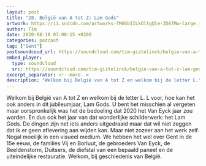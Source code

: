 ```yaml
---
layout: post
title: "28. België van A tot Z: Lam Gods"
artwork: https://i1.sndcdn.com/artworks-TM0SbIILkOltgQle-ZD87Mw-large.jpg
author: Tim
date: 2020-08-18 07:00:15 +0200
categories: podcast
tag: ["Gent"]
postsoundcoud_url: https://soundcloud.com/tim-gistelinck/belgie-van-a-tot-z-lam-gods
embed_player:
  type: soundcloud
  src: https://soundcloud.com/tim-gistelinck/belgie-van-a-tot-z-lam-gods
excerpt_separator: <!--more-->
description: "Welkom bij België van A tot Z en welkom bij de letter L."
---
```

Welkom bij België van A tot Z en welkom bij de letter L. L voor, hoe kan het ook anders in dit jubileumjaar, Lam Gods. U bent het misschien al vergeten maar oorspronkelijk was het de bedoeling dat 2020 het Van Eyck jaar zou worden. En dus ook het jaar van dat wonderlijke schilderwerk: het Lam Gods. De dingen zijn net iets anders uitgedraaid maar dat wil niet zeggen dat ik er geen aflevering aan wijden kan. Maar niet zozeer aan het werk zelf. Nogal moeilijk in een visueel medium. We hebben het wel over Gent in de 15e eeuw, de families Vij en Borluut, de gebroeders Van Eyck, de Beeldenstorm, Duitsers, de diefstal van een bepaald paneel en de uiteindelijke restauratie. Welkom, bij geschiedenis van België.